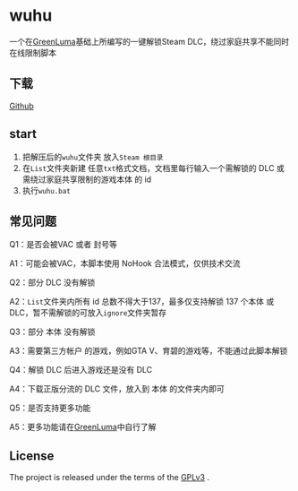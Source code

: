 # wuhu
一个在[GreenLuma](https://cs.rin.ru/forum/viewtopic.php?f=10&t=103709)基础上所编写的一键解锁Steam DLC，绕过家庭共享不能同时在线限制脚本

## 下载

[Github](https://github.com/emtry/wuhu/archive/master.zip)

## start

1. 把解压后的`wuhu`文件夹 放入`Steam 根目录`
1. 在`List`文件夹新建 任意`txt`格式文档，文档里每行输入一个需解锁的 DLC 或 需绕过家庭共享限制的游戏本体 的 id
2. 执行`wuhu.bat`

## 常见问题

Q1：是否会被VAC 或者 封号等

A1：可能会被VAC，本脚本使用 NoHook 合法模式，仅供技术交流

Q2：部分 DLC 没有解锁

A2：`List`文件夹内所有 id 总数不得大于137，最多仅支持解锁 137 个本体 或 DLC，暂不需解锁的可放入`ignore`文件夹暂存

Q3：部分 本体 没有解锁

A3：需要第三方帐户 的游戏，例如GTA V、育碧的游戏等，不能通过此脚本解锁

Q4：解锁 DLC 后进入游戏还是没有 DLC 

A4：下载正版分流的 DLC 文件，放入到 本体 的文件夹内即可

Q5：是否支持更多功能

A5：更多功能请在[GreenLuma](https://cs.rin.ru/forum/viewtopic.php?f=10&t=103709)中自行了解

## License

The project is released under the terms of the  [GPLv3](https://www.gnu.org/licenses/gpl-3.0.txt) .
